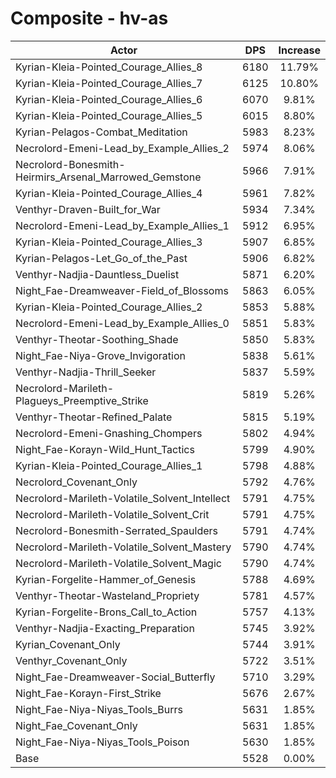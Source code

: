 # Composite - hv-as
| Actor | DPS | Increase |
|---|:---:|:---:|
|Kyrian-Kleia-Pointed_Courage_Allies_8|6180|11.79%|
|Kyrian-Kleia-Pointed_Courage_Allies_7|6125|10.80%|
|Kyrian-Kleia-Pointed_Courage_Allies_6|6070|9.81%|
|Kyrian-Kleia-Pointed_Courage_Allies_5|6015|8.80%|
|Kyrian-Pelagos-Combat_Meditation|5983|8.23%|
|Necrolord-Emeni-Lead_by_Example_Allies_2|5974|8.06%|
|Necrolord-Bonesmith-Heirmirs_Arsenal_Marrowed_Gemstone|5966|7.91%|
|Kyrian-Kleia-Pointed_Courage_Allies_4|5961|7.82%|
|Venthyr-Draven-Built_for_War|5934|7.34%|
|Necrolord-Emeni-Lead_by_Example_Allies_1|5912|6.95%|
|Kyrian-Kleia-Pointed_Courage_Allies_3|5907|6.85%|
|Kyrian-Pelagos-Let_Go_of_the_Past|5906|6.82%|
|Venthyr-Nadjia-Dauntless_Duelist|5871|6.20%|
|Night_Fae-Dreamweaver-Field_of_Blossoms|5863|6.05%|
|Kyrian-Kleia-Pointed_Courage_Allies_2|5853|5.88%|
|Necrolord-Emeni-Lead_by_Example_Allies_0|5851|5.83%|
|Venthyr-Theotar-Soothing_Shade|5850|5.83%|
|Night_Fae-Niya-Grove_Invigoration|5838|5.61%|
|Venthyr-Nadjia-Thrill_Seeker|5837|5.59%|
|Necrolord-Marileth-Plagueys_Preemptive_Strike|5819|5.26%|
|Venthyr-Theotar-Refined_Palate|5815|5.19%|
|Necrolord-Emeni-Gnashing_Chompers|5802|4.94%|
|Night_Fae-Korayn-Wild_Hunt_Tactics|5799|4.90%|
|Kyrian-Kleia-Pointed_Courage_Allies_1|5798|4.88%|
|Necrolord_Covenant_Only|5792|4.76%|
|Necrolord-Marileth-Volatile_Solvent_Intellect|5791|4.75%|
|Necrolord-Marileth-Volatile_Solvent_Crit|5791|4.75%|
|Necrolord-Bonesmith-Serrated_Spaulders|5791|4.74%|
|Necrolord-Marileth-Volatile_Solvent_Mastery|5790|4.74%|
|Necrolord-Marileth-Volatile_Solvent_Magic|5790|4.74%|
|Kyrian-Forgelite-Hammer_of_Genesis|5788|4.69%|
|Venthyr-Theotar-Wasteland_Propriety|5781|4.57%|
|Kyrian-Forgelite-Brons_Call_to_Action|5757|4.13%|
|Venthyr-Nadjia-Exacting_Preparation|5745|3.92%|
|Kyrian_Covenant_Only|5744|3.91%|
|Venthyr_Covenant_Only|5722|3.51%|
|Night_Fae-Dreamweaver-Social_Butterfly|5710|3.29%|
|Night_Fae-Korayn-First_Strike|5676|2.67%|
|Night_Fae-Niya-Niyas_Tools_Burrs|5631|1.85%|
|Night_Fae_Covenant_Only|5631|1.85%|
|Night_Fae-Niya-Niyas_Tools_Poison|5630|1.85%|
|Base|5528|0.00%|
